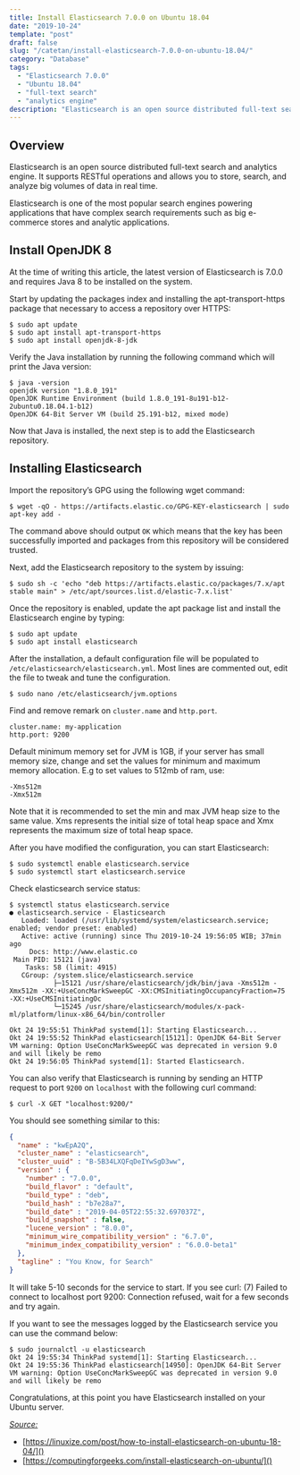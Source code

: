 ```yaml
---
title: Install Elasticsearch 7.0.0 on Ubuntu 18.04
date: "2019-10-24"
template: "post"
draft: false
slug: "/catetan/install-elasticsearch-7.0.0-on-ubuntu-18.04/"
category: "Database"
tags:
  - "Elasticsearch 7.0.0"
  - "Ubuntu 18.04"
  - "full-text search"
  - "analytics engine"
description: "Elasticsearch is an open source distributed full-text search and analytics engine. It supports RESTful operations and allows you to store, search, and analyze big volumes of data in real time."
---
```


## Overview

Elasticsearch is an open source distributed full-text search and analytics engine. It supports RESTful operations and allows you to store, search, and analyze big volumes of data in real time.

Elasticsearch is one of the most popular search engines powering applications that have complex search requirements such as big e-commerce stores and analytic applications.

## Install OpenJDK 8

At the time of writing this article, the latest version of Elasticsearch is 7.0.0 and requires Java 8 to be installed on the system.

Start by updating the packages index and installing the apt-transport-https package that necessary to access a repository over HTTPS:

```console
$ sudo apt update
$ sudo apt install apt-transport-https
$ sudo apt install openjdk-8-jdk
```

Verify the Java installation by running the following command which will print the Java version:

```console
$ java -version
openjdk version "1.8.0_191"
OpenJDK Runtime Environment (build 1.8.0_191-8u191-b12-2ubuntu0.18.04.1-b12)
OpenJDK 64-Bit Server VM (build 25.191-b12, mixed mode)
````

Now that Java is installed, the next step is to add the Elasticsearch repository.

## Installing Elasticsearch

Import the repository’s GPG using the following wget command:

```console
$ wget -qO - https://artifacts.elastic.co/GPG-KEY-elasticsearch | sudo apt-key add -
```

The command above should output `OK` which means that the key has been successfully imported and packages from this repository will be considered trusted.

Next, add the Elasticsearch repository to the system by issuing:

```console
$ sudo sh -c 'echo "deb https://artifacts.elastic.co/packages/7.x/apt stable main" > /etc/apt/sources.list.d/elastic-7.x.list'
```

Once the repository is enabled, update the apt package list and install the Elasticsearch engine by typing:

```console
$ sudo apt update
$ sudo apt install elasticsearch
```

After the installation, a default configuration file will be populated to `/etc/elasticsearch/elasticsearch.yml`. Most lines are commented out, edit the file to tweak and tune the configuration.

```console
$ sudo nano /etc/elasticsearch/jvm.options
```

Find and remove remark on `cluster.name` and `http.port`.

```plaintext
cluster.name: my-application
http.port: 9200
```

Default minimum memory set for JVM is 1GB, if your server has small memory size, change and set the values for minimum and maximum memory allocation. E.g to set values to 512mb of ram, use:

```plaintext
-Xms512m
-Xmx512m
```

Note that it is recommended to set the min and max JVM heap size to the same value. Xms represents the initial size of total heap space and Xmx represents the maximum size of total heap space.

After you have modified the configuration, you can start Elasticsearch:

```console
$ sudo systemctl enable elasticsearch.service
$ sudo systemctl start elasticsearch.service
```

Check elasticsearch service status:

```console
$ systemctl status elasticsearch.service
● elasticsearch.service - Elasticsearch
   Loaded: loaded (/usr/lib/systemd/system/elasticsearch.service; enabled; vendor preset: enabled)
   Active: active (running) since Thu 2019-10-24 19:56:05 WIB; 37min ago
     Docs: http://www.elastic.co
 Main PID: 15121 (java)
    Tasks: 58 (limit: 4915)
   CGroup: /system.slice/elasticsearch.service
           ├─15121 /usr/share/elasticsearch/jdk/bin/java -Xms512m -Xmx512m -XX:+UseConcMarkSweepGC -XX:CMSInitiatingOccupancyFraction=75 -XX:+UseCMSInitiatingOc
           └─15245 /usr/share/elasticsearch/modules/x-pack-ml/platform/linux-x86_64/bin/controller

Okt 24 19:55:51 ThinkPad systemd[1]: Starting Elasticsearch...
Okt 24 19:55:52 ThinkPad elasticsearch[15121]: OpenJDK 64-Bit Server VM warning: Option UseConcMarkSweepGC was deprecated in version 9.0 and will likely be remo
Okt 24 19:56:05 ThinkPad systemd[1]: Started Elasticsearch.
```

You can also verify that Elasticsearch is running by sending an HTTP request to port `9200` on `localhost` with the following curl command:

```console
$ curl -X GET "localhost:9200/"
```

You should see something similar to this:

```json
{
  "name" : "kwEpA2Q",
  "cluster_name" : "elasticsearch",
  "cluster_uuid" : "B-5B34LXQFqDeIYwSgD3ww",
  "version" : {
    "number" : "7.0.0",
    "build_flavor" : "default",
    "build_type" : "deb",
    "build_hash" : "b7e28a7",
    "build_date" : "2019-04-05T22:55:32.697037Z",
    "build_snapshot" : false,
    "lucene_version" : "8.0.0",
    "minimum_wire_compatibility_version" : "6.7.0",
    "minimum_index_compatibility_version" : "6.0.0-beta1"
  },
  "tagline" : "You Know, for Search"
}
```

It will take 5-10 seconds for the service to start. If you see curl: (7) Failed to connect to localhost port 9200: Connection refused, wait for a few seconds and try again.

If you want to see the messages logged by the Elasticsearch service you can use the command below:

```console
$ sudo journalctl -u elasticsearch
Okt 24 19:55:34 ThinkPad systemd[1]: Starting Elasticsearch...
Okt 24 19:55:36 ThinkPad elasticsearch[14950]: OpenJDK 64-Bit Server VM warning: Option UseConcMarkSweepGC was deprecated in version 9.0 and will likely be remo
```

Congratulations, at this point you have Elasticsearch installed on your Ubuntu server.

<u>*Source:*</u>

- [https://linuxize.com/post/how-to-install-elasticsearch-on-ubuntu-18-04/]()
- [https://computingforgeeks.com/install-elasticsearch-on-ubuntu/]()
